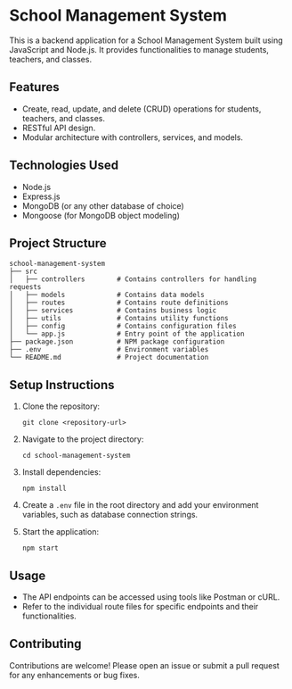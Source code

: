 # School Management System

This is a backend application for a School Management System built using JavaScript and Node.js. It provides functionalities to manage students, teachers, and classes.

## Features

- Create, read, update, and delete (CRUD) operations for students, teachers, and classes.
- RESTful API design.
- Modular architecture with controllers, services, and models.

## Technologies Used

- Node.js
- Express.js
- MongoDB (or any other database of choice)
- Mongoose (for MongoDB object modeling)

## Project Structure

```
school-management-system
├── src
│   ├── controllers        # Contains controllers for handling requests
│   ├── models             # Contains data models
│   ├── routes             # Contains route definitions
│   ├── services           # Contains business logic
│   ├── utils              # Contains utility functions
│   ├── config             # Contains configuration files
│   └── app.js             # Entry point of the application
├── package.json           # NPM package configuration
├── .env                   # Environment variables
└── README.md              # Project documentation
```

## Setup Instructions

1. Clone the repository:
   ```
   git clone <repository-url>
   ```

2. Navigate to the project directory:
   ```
   cd school-management-system
   ```

3. Install dependencies:
   ```
   npm install
   ```

4. Create a `.env` file in the root directory and add your environment variables, such as database connection strings.

5. Start the application:
   ```
   npm start
   ```

## Usage

- The API endpoints can be accessed using tools like Postman or cURL.
- Refer to the individual route files for specific endpoints and their functionalities.

## Contributing

Contributions are welcome! Please open an issue or submit a pull request for any enhancements or bug fixes.